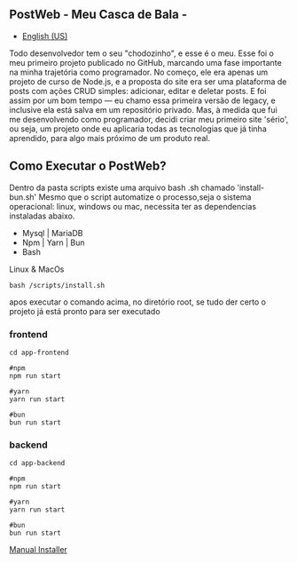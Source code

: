 ## PostWeb - Meu Casca de Bala -

- [English (US)](docs/README.en-us.md)

Todo desenvolvedor tem o seu "chodozinho", e esse é o meu. Esse foi o meu primeiro projeto publicado no GitHub, marcando uma fase importante na minha trajetória como programador. No começo, ele era apenas um projeto de curso de Node.js, e a proposta do site era ser uma plataforma de posts com ações CRUD simples: adicionar, editar e deletar posts. E foi assim por um bom tempo — eu chamo essa primeira versão de legacy, e inclusive ela está salva em um repositório privado. Mas, à medida que fui me desenvolvendo como programador, decidi criar meu primeiro site 'sério', ou seja, um projeto onde eu aplicaria todas as tecnologias que já tinha aprendido, para algo mais próximo de um produto real.

## Como Executar o PostWeb?
Dentro da pasta scripts existe uma arquivo bash .sh chamado 'install-bun.sh'
Mesmo que o script automatize o processo,seja o sistema operacional: linux, windows ou mac, necessita ter as dependencias instaladas abaixo.
- Mysql | MariaDB
- Npm | Yarn | Bun
- Bash

Linux & MacOs
```shell
bash /scripts/install.sh
```

apos executar o comando acima, no diretório root, se tudo der certo o projeto já está pronto para ser executado

### frontend
```shell
cd app-frontend

#npm
npm run start

#yarn
yarn run start

#bun
bun run start
```

### backend
```shell
cd app-backend

#npm
npm run start

#yarn
yarn run start

#bun
bun run start
```

[Manual Installer](docs/installer-manual.pt-br.md)
